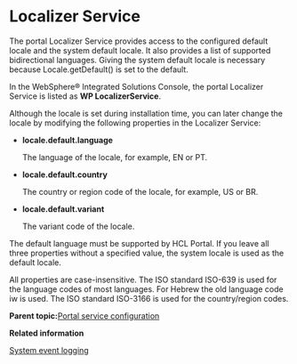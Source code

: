 # Localizer Service

The portal Localizer Service provides access to the configured default locale and the system default locale. It also provides a list of supported bidirectional languages. Giving the system default locale is necessary because Locale.getDefault\(\) is set to the default.

In the WebSphere® Integrated Solutions Console, the portal Localizer Service is listed as **WP LocalizerService**.

Although the locale is set during installation time, you can later change the locale by modifying the following properties in the Localizer Service:

-   **locale.default.language**

    The language of the locale, for example, EN or PT.

-   **locale.default.country**

    The country or region code of the locale, for example, US or BR.

-   **locale.default.variant**

    The variant code of the locale.


The default language must be supported by HCL Portal. If you leave all three properties without a specified value, the system locale is used as the default locale.

All properties are case-insensitive. The ISO standard ISO-639 is used for the language codes of most languages. For Hebrew the old language code iw is used. The ISO standard ISO-3166 is used for the country/region codes.

**Parent topic:**[Portal service configuration](../admin-system/srvcfgref.md)

**Related information**  


[System event logging](../trouble/adsyslog.md)

